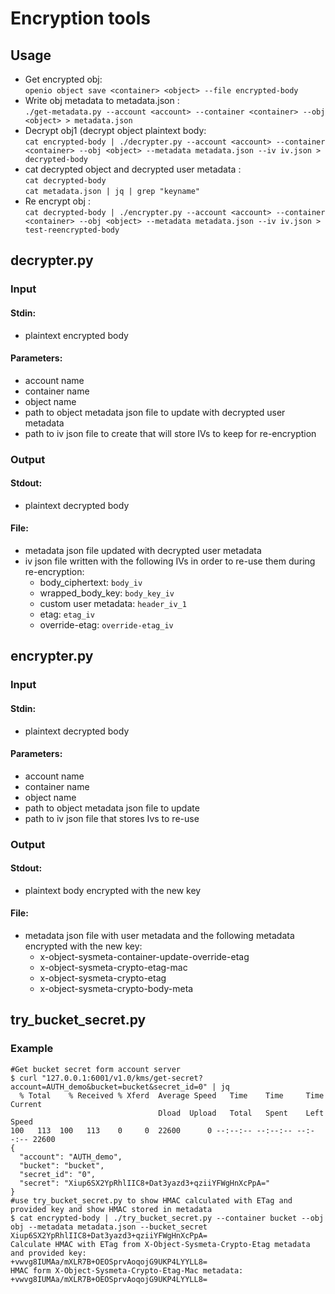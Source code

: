 Encryption tools
================

## Usage
- Get encrypted obj:  
`openio object save <container> <object> --file encrypted-body`  
- Write obj metadata to metadata.json :  
`./get-metadata.py --account <account> --container <container> --obj <object> > metadata.json`  
- Decrypt obj1 (decrypt object plaintext body:  
`cat encrypted-body | ./decrypter.py --account <account> --container <container> --obj <object> --metadata metadata.json --iv iv.json > decrypted-body`  
- cat decrypted object and decrypted user metadata :  
`cat decrypted-body`  
`cat metadata.json | jq | grep "keyname"`  
- Re encrypt obj :  
`cat decrypted-body | ./encrypter.py --account <account> --container <container> --obj <object> --metadata metadata.json --iv iv.json > test-reencrypted-body`  

## decrypter.py
### Input
#### Stdin:
- plaintext encrypted body
#### Parameters:
- account name
- container name
- object name
- path to object metadata json file to update with decrypted user metadata
- path to iv json file to create that will store IVs to keep for re-encryption

### Output
#### Stdout:
- plaintext decrypted body
#### File:
- metadata json file updated with decrypted user metadata
- iv json file written with the following IVs in order to re-use them during
  re-encryption:
    - body_ciphertext:      `body_iv`
    - wrapped_body_key:     `body_key_iv`
    - custom user metadata: `header_iv_1`
    - etag:                 `etag_iv`
    - override-etag:        `override-etag_iv`

## encrypter.py
### Input
#### Stdin:
- plaintext decrypted body
#### Parameters:
- account name
- container name
- object name
- path to object metadata json file to update
- path to iv json file that stores Ivs to re-use

### Output
#### Stdout:
- plaintext body encrypted with the new key
#### File:
- metadata json file with user metadata and the following metadata encrypted
  with the new key:
    - x-object-sysmeta-container-update-override-etag
    - x-object-sysmeta-crypto-etag-mac
    - x-object-sysmeta-crypto-etag
    - x-object-sysmeta-crypto-body-meta

## try_bucket_secret.py
### Example
```
#Get bucket secret form account server
$ curl "127.0.0.1:6001/v1.0/kms/get-secret?account=AUTH_demo&bucket=bucket&secret_id=0" | jq
  % Total    % Received % Xferd  Average Speed   Time    Time     Time  Current
                                 Dload  Upload   Total   Spent    Left  Speed
100   113  100   113    0     0  22600      0 --:--:-- --:--:-- --:--:-- 22600
{
  "account": "AUTH_demo",
  "bucket": "bucket",
  "secret_id": "0",
  "secret": "Xiup6SX2YpRhlIIC8+Dat3yazd3+qziiYFWgHnXcPpA="
}
#use try_bucket_secret.py to show HMAC calculated with ETag and provided key and show HMAC stored in metadata
$ cat encrypted-body | ./try_bucket_secret.py --container bucket --obj obj --metadata metadata.json --bucket_secret Xiup6SX2YpRhlIIC8+Dat3yazd3+qziiYFWgHnXcPpA=
Calculate HMAC with ETag from X-Object-Sysmeta-Crypto-Etag metadata and provided key:
+vwvg8IUMAa/mXLR7B+OEOSprvAoqojG9UKP4LYYLL8=
HMAC form X-Object-Sysmeta-Crypto-Etag-Mac metadata:
+vwvg8IUMAa/mXLR7B+OEOSprvAoqojG9UKP4LYYLL8=
```
